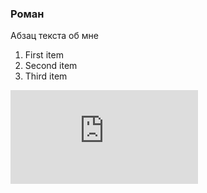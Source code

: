### Роман
Абзац текста об мне 
1. First item
2. Second item
3. Third item

![Colors in iOS!](https://github.com/RomanVakulenko/gitFinalNetology/raw/master/README.md "Colors")

